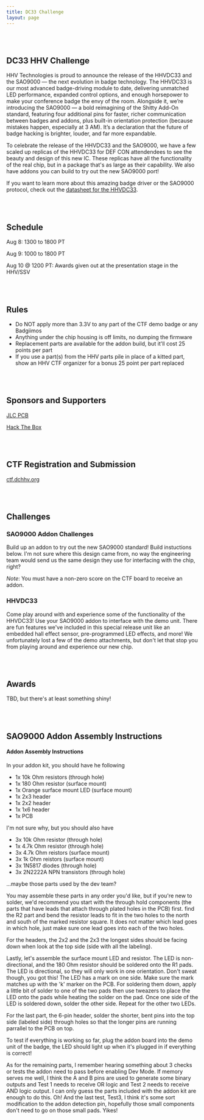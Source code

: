 ```yaml
---
title: DC33 Challenge
layout: page
---
```


<br/>
<br/>

## DC33 HHV Challenge
HHV Technologies is proud to announce the release of the HHVDC33 and the SAO9000 — the next evolution in badge technology. The HHVDC33 is our most advanced badge-driving module to date, delivering unmatched LED performance, expanded control options, and enough horsepower to make your conference badge the envy of the room. Alongside it, we’re introducing the SAO9000 — a bold reimagining of the Shitty Add-On standard, featuring four additional pins for faster, richer communication between badges and addons, plus built-in orientation protection (because mistakes happen, especially at 3 AM). It’s a declaration that the future of badge hacking is brighter, louder, and far more expandable.

To celebrate the release of the HHVDC33 and the SAO9000, we have a few scaled up replicas of the HHVDC33 for DEF CON attendendees to see the beauty and design of this new IC. These replicas have all the functionality of the real chip, but in a package that's as large as their capability. We also have addons you can build to try out the new SAO9000 port!

If you want to learn more about this amazing badge driver or the SAO9000 protocol, check out the [datasheet for the HHVDC33](/assets/challenges/dc33/HHVDC33.pdf).

<br/>
<br/>

## Schedule

Aug 8: 1300 to 1800 PT

Aug 9: 1000 to 1800 PT

Aug 10 @ 1200 PT: Awards given out at the presentation stage in the HHV/SSV

<br/>
<br/>

## Rules

* Do NOT apply more than 3.3V to any part of the CTF demo badge or any Badgiimos
* Anything under the chip housing is off limits, no dumping the firmware
* Replacement parts are available for the addon build, but it'll cost 25 points per part
* If you use a part(s) from the HHV parts pile in place of a kitted part, show an HHV CTF organizer for a bonus 25 point per part replaced

<br/>
<br/>

## Sponsors and Supporters

<a href="https://jlcpcb.com/">JLC PCB</a>

<a href="https://www.hackthebox.com/">Hack The Box</a>

<br/>
<br/>

## CTF Registration and Submission
[ctf.dchhv.org](https://ctf.dchhv.org)

<br/>
<br/>

## Challenges
### SAO9000 Addon Challenges

Build up an addon to try out the new SAO9000 standard! Build instuctions below. I'm not sure where this design came from, no way the engineering team would send us the same design they use for interfacing with the chip, right?

_Note_: You must have a non-zero score on the CTF board to receive an addon.

### HHVDC33

Come play around with and experience some of the functionality of the HHVDC33! Use your SAO9000 addon to interface with the demo unit. There are fun features we've included in this special release unit like an embedded hall effect sensor, pre-programmed LED effects, and more! We unfortunately lost a few of the demo attachments, but don't let that stop you from playing around and experience our new chip.

<br/>
<br/>

## Awards

TBD, but there's at least something shiny!

<br/>
<br/>

## SAO9000 Addon Assembly Instructions
<h4 id="addon_assembly">Addon Assembly Instructions</h4>

In your addon kit, you should have he following

* 1x 10k Ohm resistors (through hole)
* 1x 180 Ohm resistor (surface mount)
* 1x Orange surface mount LED (surface mount)
* 1x 2x3 header
* 1x 2x2 header
* 1x 1x6 header
* 1x PCB

I'm not sure why, but you should also have
* 3x 10k Ohm resistor (through hole)
* 1x 4.7k Ohm resistor (through hole)
* 3x 4.7k Ohm reistors (surface mount)
* 3x 1k Ohm reistors (surface mount)
* 3x 1N5817 diodes (through hole)
* 3x 2N2222A NPN transistors (through hole)

...maybe those parts used by the dev team?

You may assemble these parts in any order you'd like, but if you're new to solder, we'd recommend you start with the through hold components (the parts that have leads that attach through plated holes in the PCB) first. find the R2 part and bend the resistor leads to fit in the two holes to the north and south of the marked resistor square. It does not matter which lead goes in which hole, just make sure one lead goes into each of the two holes.

For the headers, the 2x2 and the 2x3 the longest sides should be facing down when look at the top side (side with all the labeling).

Lastly, let's assemble the surface mount LED and resistor. The LED is non-directional, and the 180 Ohm resistor should be soldered onto the R1 pads. The LED is directional, so they will only work in one orientation. Don't sweat though, you got this! The LED has a mark on one side. Make sure the mark matches up with the 'k' marker on the PCB. For soldering them down, apply a little bit of solder to one of the two pads then use tweazers to place the LED onto the pads while heating the solder on the pad. Once one side of the LED is soldered down, solder the other side. Repeat for the other two LEDs.

For the last part, the 6-pin header, solder the shorter, bent pins into the top side (labeled side) through holes so that the longer pins are running parrallel to the PCB on top.

To test if everything is working so far, plug the addon board into the demo unit of the badge, the LED should light up when it's plugged in if everything is correct!

As for the remaining parts, I remember hearing something about 3 checks or tests the addon need to pass before enabling Dev Mode. If memory serves me well, I think the A and B pins are used to generate some binary outputs and Test 1 needs to receive OR logic and Test 2 needs to receive AND logic output. I can only guess the parts included with the addon kit are enough to do this. Oh! And the last test, Test3, I think it's some sort modification to the addon detection pin, hopefully those small components don't need to go on those small pads. Yikes!
